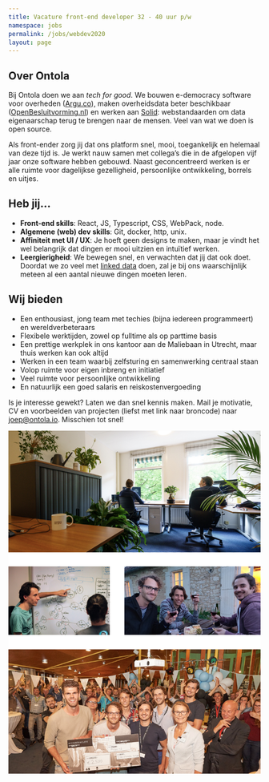 ```yaml
---
title: Vacature front-end developer 32 - 40 uur p/w
namespace: jobs
permalink: /jobs/webdev2020
layout: page
---
```


## Over Ontola

Bij Ontola doen we aan _tech for good_.
We bouwen e-democracy software voor overheden ([Argu.co](https://argu.co)), maken overheidsdata beter beschikbaar ([OpenBesluitvorming.nl](https://openbesluitvorming.nl/)) en werken aan [Solid](https://solidproject.org/): webstandaarden om data eigenaarschap terug te brengen naar de mensen.
Veel van wat we doen is open source.

Als front-ender zorg jij dat ons platform snel, mooi, toegankelijk en helemaal van deze tijd is. Je werkt nauw samen met collega’s die in de afgelopen vijf jaar onze software hebben gebouwd. Naast geconcentreerd werken is er alle ruimte voor dagelijkse gezelligheid, persoonlijke ontwikkeling, borrels en uitjes.

## Heb jij...

- **Front-end skills**: React, JS, Typescript, CSS, WebPack, node.
- **Algemene (web) dev skills**: Git, docker, http, unix.
- **Affiniteit met UI / UX**: Je hoeft geen designs te maken, maar je vindt het wel belangrijk dat dingen er mooi uitzien en intuïtief  werken.
- **Leergierigheid**: We bewegen snel, en verwachten dat jij dat ook doet. Doordat we zo veel met [linked data](https://ontola.io/what-is-linked-data/) doen, zal je bij ons waarschijnlijk meteen al een aantal nieuwe dingen moeten leren.

## Wij bieden

- Een enthousiast, jong team met techies (bijna iedereen programmeert) en wereldverbeteraars
- Flexibele werktijden, zowel op fulltime als op parttime basis
- Een prettige werkplek in ons kantoor aan de Maliebaan in Utrecht, maar thuis werken kan ook altijd
- Werken in een team waarbij zelfsturing en samenwerking centraal staan
- Volop ruimte voor eigen inbreng en initiatief
- Veel ruimte voor persoonlijke ontwikkeling
- En natuurlijk een goed salaris en reiskostenvergoeding

Is je interesse gewekt? Laten we dan snel kennis maken. Mail je motivatie, CV en voorbeelden van projecten (liefst met link naar broncode) naar [joep@ontola.io](mailto:joep@ontola.io). Misschien tot snel!

![](/img/jobs.jpg)
